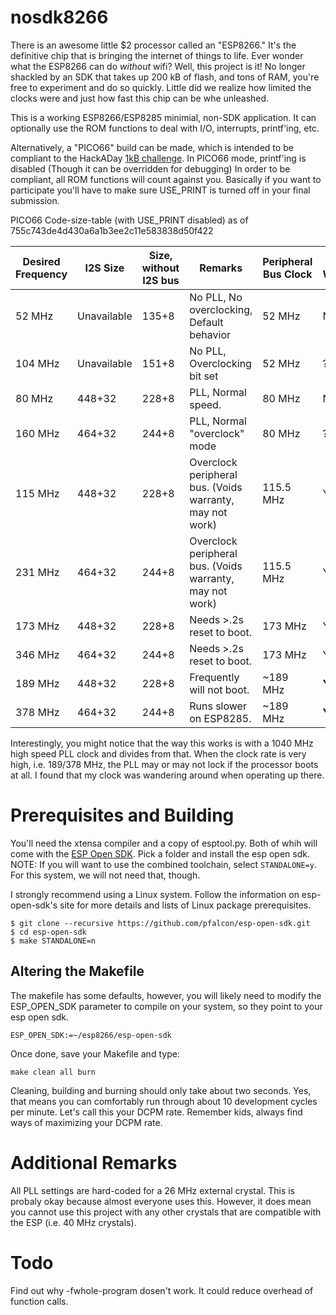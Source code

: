 # nosdk8266

There is an awesome little $2 processor called an "ESP8266."  It's the definitive chip that is bringing the internet of things to life. Ever wonder what the ESP8266 can do *without* wifi?  Well, this project is it!  No longer shackled by an SDK that takes up 200 kB of flash, and tons of RAM, you're free to experiment and do so quickly.  Little did we realize how limited the clocks were and just how fast this chip can be whe unleashed.

This is a working ESP8266/ESP8285 minimial, non-SDK application.  It can optionally use the ROM functions to deal with I/O, interrupts, printf'ing, etc.

Alternatively, a "PICO66" build can be made, which is intended to be compliant to the HackADay [1kB challenge](https://hackaday.io/contest/18215-the-1kb-challenge). In PICO66 mode, printf'ing is disabled (Though it can be overridden for debugging)  In order to be compliant, all ROM functions will count against you.  Basically if you want to participate you'll have to make sure USE_PRINT is turned off in your final submission.

PICO66 Code-size-table (with USE_PRINT disabled) as of 755c743de4d430a6a1b3ee2c11e583838d50f422

| Desired Frequency | I2S Size | Size, without I2S bus | Remarks | Peripheral Bus Clock | Voids Warranty |
| ----------------- | ----------------------- | --------------------- | ------- | ----- | -------------- |
| 52 MHz | Unavailable | 135+8 | No PLL, No overclocking, Default behavior | 52 MHz | N |
| 104 MHz | Unavailable | 151+8 | No PLL, Overclocking bit set | 52 MHz | ? |
| 80 MHz | 448+32 | 228+8 | PLL, Normal speed. | 80 MHz | N |
| 160 MHz | 464+32 | 244+8 | PLL, Normal "overclock" mode | 80 MHz | ? |
| 115 MHz | 448+32 | 228+8 | Overclock peripheral bus. (Voids warranty, may not work) | 115.5 MHz | Y |
| 231 MHz | 464+32 | 244+8 | Overclock peripheral bus. (Voids warranty, may not work) | 115.5 MHz | Y |
| 173 MHz | 448+32 | 228+8 | Needs >.2s reset to boot. | 173 MHz | Y |
| 346 MHz | 464+32 | 244+8 | Needs >.2s reset to boot. | 173 MHz | Y |
| 189 MHz | 448+32 | 228+8 | Frequently will not boot. | ~189 MHz | **YES** |
| 378 MHz | 464+32 | 244+8 | Runs slower on ESP8285. | ~189 MHz | **YES** |

Interestingly, you might notice that the way this works is with a 1040 MHz high speed PLL clock and divides from that.  When the clock rate is very high, i.e. 189/378 MHz, the PLL may or may not lock if the processor boots at all.  I found that my clock was wandering around when operating up there.

# Prerequisites and Building

You'll need the xtensa compiler and a copy of esptool.py.  Both of whih will come with the [ESP Open SDK](https://github.com/pfalcon/esp-open-sdk).  Pick a folder and install the esp open sdk.  NOTE: If you will want to use the combined toolchain, select ```STANDALONE=y```.  For this system, we will not need that, though.

I strongly recommend using a Linux system.  Follow the information on esp-open-sdk's site for more details and lists of Linux package prerequisites.

```
$ git clone --recursive https://github.com/pfalcon/esp-open-sdk.git
$ cd esp-open-sdk
$ make STANDALONE=n
```

## Altering the Makefile

The makefile has some defaults, however, you will likely need to modify the ESP_OPEN_SDK parameter to compile on your system, so they point to your esp open sdk.

```
ESP_OPEN_SDK:=~/esp8266/esp-open-sdk
```

Once done, save your Makefile and type:

```
make clean all burn
```

Cleaning, building and burning should only take about two seconds.  Yes, that means you can comfortably run through about 10 development cycles per minute.  Let's call this your DCPM rate. Remember kids, always find ways of maximizing your DCPM rate.


# Additional Remarks

All PLL settings are hard-coded for a 26 MHz external crystal.  This is probaly okay because almost everyone uses this.  However, it does mean you cannot use this project with any other crystals that are compatible with the ESP (i.e. 40 MHz crystals).

# Todo

Find out why -fwhole-program dosen't work.  It could reduce overhead of function calls.



